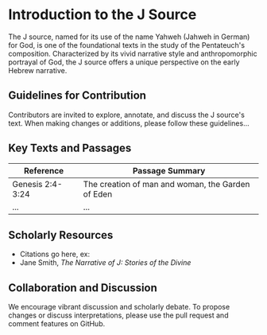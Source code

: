 # Introduction to the J Source

The J source, named for its use of the name Yahweh (Jahweh in German) for God, is one of the foundational texts in the study of the Pentateuch's composition. Characterized by its vivid narrative style and anthropomorphic portrayal of God, the J source offers a unique perspective on the early Hebrew narrative.

## Guidelines for Contribution

Contributors are invited to explore, annotate, and discuss the J source's text. When making changes or additions, please follow these guidelines...

## Key Texts and Passages

| Reference | Passage Summary |
|-----------|-----------------|
| Genesis 2:4-3:24 | The creation of man and woman, the Garden of Eden |
| ... | ... |

## Scholarly Resources

- Citations go here, ex:
- Jane Smith, *The Narrative of J: Stories of the Divine*

## Collaboration and Discussion

We encourage vibrant discussion and scholarly debate. To propose changes or discuss interpretations, please use the pull request and comment features on GitHub.

